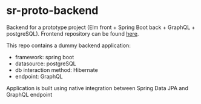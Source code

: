 # sr-proto-backend
Backend for a prototype project (Elm front + Spring Boot back + GraphQL + postgreSQL). Frontend repository can be found [here](https://github.com/FrankElvin/sr-proto-frontend).

This repo contains a dummy backend application:
- framework: spring boot
- datasource: postgreSQL
- db interaction method: Hibernate
- endpoint: GraphQL

Application is built using native integration between Spring Data JPA and GraphQL endpoint
